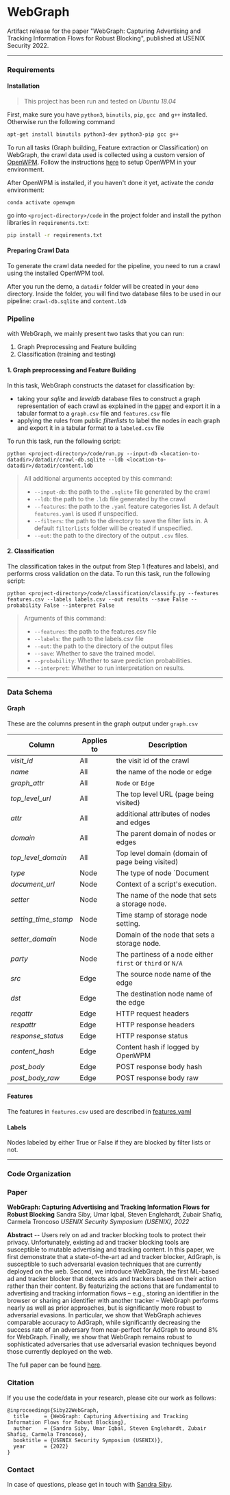 # WebGraph

Artifact release for the paper "WebGraph: Capturing Advertising and Tracking Information Flows for Robust Blocking", published at USENIX Security 2022.
<hr/>

### Requirements

#### Installation

> This project has been run and tested on *Ubuntu 18.04*

First, make sure you have `python3`, `binutils`, `pip`, `gcc `and `g++` installed. Otherwise run the following command

```bash
apt-get install binutils python3-dev python3-pip gcc g++
```

To run all tasks (Graph building, Feature extraction or Classification) on WebGraph, the crawl data used is collected using a custom version of [OpenWPM](https://github.com/sandrasiby/OpenWPM/tree/webgraph). Follow the instructions [here](https://github.com/sandrasiby/OpenWPM/tree/webgraph#readme) to setup OpenWPM in your environment. 

After OpenWPM is installed, if you haven't done it yet, activate the  *conda*  environment: 

```
conda activate openwpm
```

 go into `<project-directory>/code` in the project folder and install the python libraries in `requirements.txt`:

```bash
pip install -r requirements.txt
```

#### Preparing Crawl Data

To generate the crawl data needed for the pipeline, you need to run a crawl using the installed OpenWPM tool. 

After you run the demo, a `datadir` folder will be created in your `demo` directory. Inside the folder, you will find two database files to be used in our pipeline: `crawl-db.sqlite` and `content.ldb`

### Pipeline

with WebGraph, we mainly present two tasks that you can run:

1. Graph Preprocessing and Feature building
2. Classification (training and testing)

#### 1. Graph preprocessing and Feature Building

In this task, WebGraph constructs the dataset for classification by:

- taking your *sqlite* and *leveldb* database files to construct a graph representation of each crawl as explained in the [paper](https://www.usenix.org/system/files/sec22summer_siby.pdf) and export it in a tabular format to a `graph.csv` file and `features.csv` file
- applying the rules from public *filterlists* to label the nodes in each graph and export it in a tabular format to a `labeled.csv` file

To run this task, run the following script:

```
python <project-directory>/code/run.py --input-db <location-to-datadir>/datadir/crawl-db.sqlite --ldb <location-to-datadir>/datadir/content.ldb
```

> All additional arguments accepted by this command:
>
> - `--input-db`: the path to the `.sqlite` file generated by the crawl
> - `--ldb`: the path to the `.ldb` file generated by the crawl 
> - `--features`: the path to the `.yaml` feature categories list. A default `features.yaml` is used if unspecified.
> - `--filters`: the path to the directory to save the filter lists in. A default `filterlists` folder will be created if unspecified.
> - `--out`: the path to the directory of the output `.csv` files.


#### 2. Classification

The classification takes in the output from Step 1 (features and labels), and performs cross validation on the data. To run this task, run the following script:

```
python <project-directory>/code/classification/classify.py --features features.csv --labels labels.csv --out results --save False --probability False --interpret False
```
> Arguments of this command:
>
> - `--features`: the path to the features.csv file
> - `--labels`: the path to the labels.csv file
> - `--out`: the path to the directory of the output files
> - `--save`: Whether to save the trained model.
> - `--probability`: Whether to save prediction probabilities.
>- `--interpret`: Whether to run interpretation on results.

<hr/>

### Data Schema

#### Graph

These are the columns present in the graph output under `graph.csv`

| Column               | Applies to | Description                                                  |
| -------------------- | ---------- | ------------------------------------------------------------ |
| *visit_id*           | All        | the visit id of the crawl                                    |
| *name*               | All        | the name of the node or edge                                 |
| *graph_attr*         | All        | `Node` or `Edge`                                             |
| *top_level_url*      | All        | The top level URL (page being visited)                                                   |
| *attr*               | All        | additional attributes of nodes and edges                     |
| *domain*             | All        | The parent domain of nodes or edges                          |
| *top_level_domain*   | All        | Top level domain (domain of page being visited)                                                            |
| *type*               | Node       | The type of node `Document | Element | Request | Script | Storage` |
| *document_url*       | Node       | Context of a script's execution.                                                            |
| *setter*             | Node       | The name of the node that sets a storage node.                  |
| *setting_time_stamp* | Node       | Time stamp of storage node setting.                                                           |
| *setter_domain*      | Node       | Domain of the node that sets a storage node.                                                           |
| *party*              | Node       | The partiness of a node either `first` or `third` or `N/A`   |
| *src*                | Edge       | The source node name of the edge                             |
| *dst*                | Edge       | The destination node name of the edge                        |
| *reqattr*            | Edge       | HTTP request headers                                      |
| *respattr*           | Edge       | HTTP response headers                                     |
| *response_status*    | Edge       | HTTP response status                                         |
| *content_hash*       | Edge       | Content hash if logged by OpenWPM                                                           |
| *post_body*          | Edge       | POST response body hash                                                           |
| *post_body_raw*      | Edge       | POST response body raw                                                           |

#### Features

The features in `features.csv` used are described in [features.yaml](https://github.com/spring-epfl/WebGraph/blob/main/code/features.yaml)

#### Labels

Nodes labeled by either True or False if they are blocked by filter lists or not.

<hr/>

### Code Organization

### Paper

**WebGraph: Capturing Advertising and Tracking Information Flows for Robust Blocking**
Sandra Siby, Umar Iqbal, Steven Englehardt, Zubair Shafiq, Carmela Troncoso
_USENIX Security Symposium (USENIX), 2022_

**Abstract** -- Users rely on ad and tracker blocking tools to protect their privacy. Unfortunately, existing ad and tracker blocking tools are susceptible to mutable advertising and tracking content.  In this paper, we first demonstrate that a state-of-the-art ad and tracker blocker, AdGraph, is susceptible to such adversarial evasion techniques that are currently deployed on the web. Second, we introduce WebGraph, the first ML-based ad and tracker blocker that detects ads and trackers based on their action rather than their content. By featurizing the actions that  are fundamental to advertising and tracking information flows – e.g., storing an identifier in the browser or sharing an identifier with another tracker – WebGraph  performs nearly as well as prior approaches, but is significantly more robust to adversarial evasions. In particular, we show that WebGraph  achieves comparable accuracy to AdGraph, while significantly decreasing the success rate of an adversary from near-perfect for AdGraph to around 8% for WebGraph. Finally, we show that WebGraph remains robust to sophisticated adversaries that use adversarial evasion techniques beyond those currently deployed on the web.

The full paper can be found [here](https://www.usenix.org/system/files/sec22summer_siby.pdf).



### Citation

If you use the code/data in your research, please cite our work as follows:

```
@inproceedings{Siby22WebGraph,
  title     = {WebGraph: Capturing Advertising and Tracking Information Flows for Robust Blocking},
  author    = {Sandra Siby, Umar Iqbal, Steven Englehardt, Zubair Shafiq, Carmela Troncoso},
  booktitle = {USENIX Security Symposium (USENIX)},
  year      = {2022}
}
```

### Contact

In case of questions, please get in touch with [Sandra Siby](https://sandrasiby.github.io/). 


